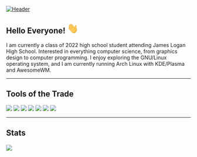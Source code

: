 [![Header](https://github.com/DanL2015/DanL2015/blob/main/assets/Liu_Daniel_Header.png?raw=true)](https://daniel-liu-website.herokuapp.com/)

## Hello Everyone! <img src="https://github.com/DanL2015/DanL2015/blob/main/assets/wave.gif?raw=true" width="30px">
<p>
  I am currently a class of 2022 high school student attending James Logan High School.
  Interested in everything computer science, from graphics design to computer programming.
  I enjoy exploring the GNU/Linux operating system, and I am currently running Arch Linux with KDE/Plasma and AwesomeWM.
</p>

---

## Tools of the Trade
![](https://img.shields.io/badge/OS-archlinux-informational?style=flat&logo=archlinux&logoColor=white&color=2bbc8a)
![](https://img.shields.io/badge/DE-plasma-informational?style=flat&logo=kde&logoColor=white&color=2bbc8a)
![](https://img.shields.io/badge/Editor-vscode-informational?style=flat&logo=visualstudiocode&logoColor=white&color=2bbc8a)
![](https://img.shields.io/badge/Code-C++-informational?style=flat&logo=cplusplus&logoColor=white&color=2bbc8a)
![](https://img.shields.io/badge/Code-Java-informational?style=flat&logo=python&logoColor=white&color=2bbc8a)
![](https://img.shields.io/badge/Code-Python-informational?style=flat&logo=java&logoColor=white&color=2bbc8a)
![](https://img.shields.io/badge/Code-JavaScript-informational?style=flat&logo=javascript&logoColor=white&color=2bbc8a)

---

## Stats

<a href="https://github.com/DanL2015/DanL2015">
  <img align="center" src="https://github-readme-stats.vercel.app/api/top-langs/?username=DanL2015&hide=java,html,tex&title_color=ffffff&text_color=c9cacc&icon_color=2bbc8a&bg_color=1d1f21&langs_count=3" />
</a>
